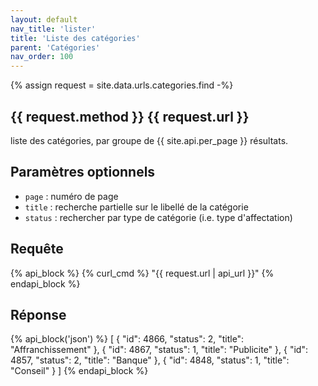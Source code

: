 ```yaml
---
layout: default
nav_title: 'lister'
title: 'Liste des catégories'
parent: 'Catégories'
nav_order: 100
---
```

{% assign request = site.data.urls.categories.find -%}
## {{ request.method }} {{ request.url }}


liste des catégories, par groupe de {{ site.api.per_page }} résultats.

## Paramètres optionnels

* `page` : numéro de page
* `title` : recherche partielle sur le libellé de la catégorie
* `status` : rechercher par type de catégorie (i.e. type d'affectation)

## Requête

{% api_block %}
{% curl_cmd %} "{{ request.url | api_url }}"
{% endapi_block %}

## Réponse

{% api_block('json') %}
[
  {
  "id": 4866,
  "status": 2,
  "title": "Affranchissement"
  }, {
  "id": 4867,
  "status": 1,
  "title": "Publicite"
  }, {
  "id": 4857,
  "status": 2,
  "title": "Banque"
  }, {
  "id": 4848,
  "status": 1,
  "title": "Conseil"
  }
]
{% endapi_block %}
